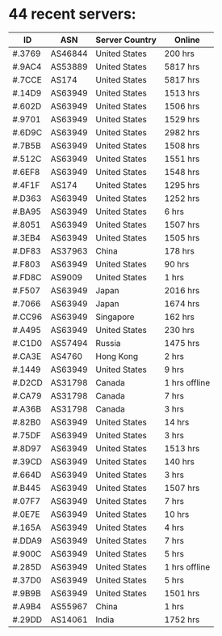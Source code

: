 # 44 recent servers:

| ID | ASN | Server Country | Online |
| ------ | ------ | ------ | ------ |
| #.3769 | AS46844 | United States | 200 hrs |
| #.9AC4 | AS53889 | United States | 5817 hrs |
| #.7CCE | AS174 | United States | 5817 hrs |
| #.14D9 | AS63949 | United States | 1513 hrs |
| #.602D | AS63949 | United States | 1506 hrs |
| #.9701 | AS63949 | United States | 1529 hrs |
| #.6D9C | AS63949 | United States | 2982 hrs |
| #.7B5B | AS63949 | United States | 1508 hrs |
| #.512C | AS63949 | United States | 1551 hrs |
| #.6EF8 | AS63949 | United States | 1548 hrs |
| #.4F1F | AS174 | United States | 1295 hrs |
| #.D363 | AS63949 | United States | 1252 hrs |
| #.BA95 | AS63949 | United States | 6 hrs |
| #.8051 | AS63949 | United States | 1507 hrs |
| #.3EB4 | AS63949 | United States | 1505 hrs |
| #.DF83 | AS37963 | China | 178 hrs |
| #.F803 | AS63949 | United States | 90 hrs |
| #.FD8C | AS9009 | United States | 1 hrs |
| #.F507 | AS63949 | Japan | 2016 hrs |
| #.7066 | AS63949 | Japan | 1674 hrs |
| #.CC96 | AS63949 | Singapore | 162 hrs |
| #.A495 | AS63949 | United States | 230 hrs |
| #.C1D0 | AS57494 | Russia | 1475 hrs |
| #.CA3E | AS4760 | Hong Kong | 2 hrs |
| #.1449 | AS63949 | United States | 9 hrs |
| #.D2CD | AS31798 | Canada | 1 hrs offline |
| #.CA79 | AS31798 | Canada | 7 hrs |
| #.A36B | AS31798 | Canada | 3 hrs |
| #.82B0 | AS63949 | United States | 14 hrs |
| #.75DF | AS63949 | United States | 3 hrs |
| #.8D97 | AS63949 | United States | 1513 hrs |
| #.39CD | AS63949 | United States | 140 hrs |
| #.664D | AS63949 | United States | 3 hrs |
| #.B445 | AS63949 | United States | 1507 hrs |
| #.07F7 | AS63949 | United States | 7 hrs |
| #.0E7E | AS63949 | United States | 10 hrs |
| #.165A | AS63949 | United States | 4 hrs |
| #.DDA9 | AS63949 | United States | 7 hrs |
| #.900C | AS63949 | United States | 5 hrs |
| #.285D | AS63949 | United States | 1 hrs offline |
| #.37D0 | AS63949 | United States | 5 hrs |
| #.9B9B | AS63949 | United States | 1501 hrs |
| #.A9B4 | AS55967 | China | 1 hrs |
| #.29DD | AS14061 | India | 1752 hrs |

